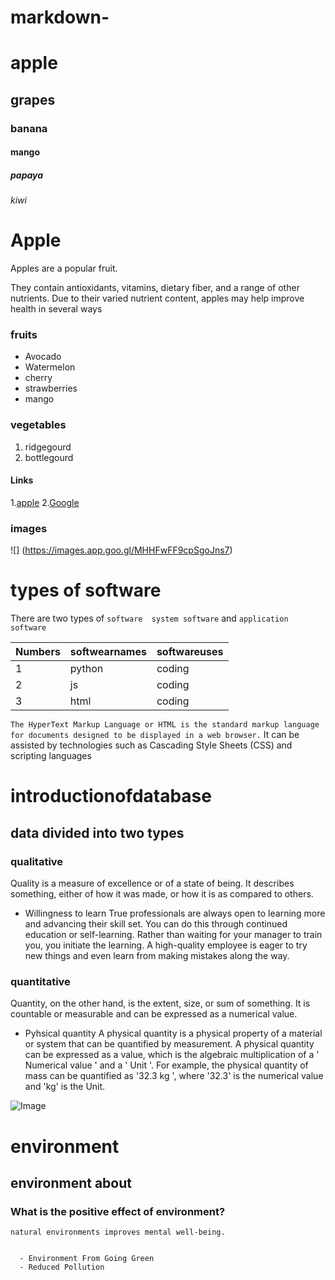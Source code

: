 # markdown-
# apple 
## grapes
### banana
#### mango
##### papaya
###### kiwi

# Apple 
Apples are a popular fruit.

They contain antioxidants, vitamins, dietary fiber, and a range of other nutrients. Due to their varied nutrient content, apples may help improve health in several ways

### fruits
- Avocado
- Watermelon
- cherry 
- strawberries
- mango

### vegetables
1. ridgegourd
2. bottlegourd

#### Links
1.[apple](http://www.apple.com)
2.[Google](http://www.google.com)

### images
![] (https://images.app.goo.gl/MHHFwFF9cpSgoJns7)


# types of software

There are two types of `software 
system software` and `application software`

Numbers | softwearnames | softwareuses |
|---   | ---           |  ---          |
|1     |    python     |   coding      |
|2     |    js         |   coding      |
|3     |    html       |   coding      |
  
`The HyperText Markup Language or HTML is the standard
 markup language for documents designed to be displayed in a web browser.`
 It can be assisted by technologies such as
 Cascading Style Sheets (CSS) and scripting languages 
 

# introductionofdatabase
## data divided into two types

### qualitative
Quality is a measure of excellence or of a state of being. 
It describes something, either of how it was made, or how it is as compared to others.

- Willingness to learn
True professionals are always open to learning more and advancing their skill set. 
You can do this through continued education or self-learning. Rather than waiting for your manager to train you, 
you initiate the learning. A high-quality employee is eager to try new things and even learn from making mistakes along the way.

### quantitative
Quantity, on the other hand, is the extent, size, or sum of something. 
It is countable or measurable and can be expressed as a numerical value.
- Pyhsical quantity 
A physical quantity is a physical property of a material or system that 
can be quantified by measurement. A physical quantity can be expressed as a value,
which is the algebraic multiplication of a ' Numerical value ' and a ' Unit '. For example, 
the physical quantity of mass can be quantified as '32.3 kg ', where '32.3' is the numerical value and 'kg' is the Unit.

![Image](https://www.shutterstock.com/image-vector/quality-vs-quantity-management-assure-excellent-2055808418)

# **environment**

## environment about

### What is the positive effect of environment?
    
    natural environments improves mental well-being.
     
       
      - Environment From Going Green
      - Reduced Pollution
      
  




